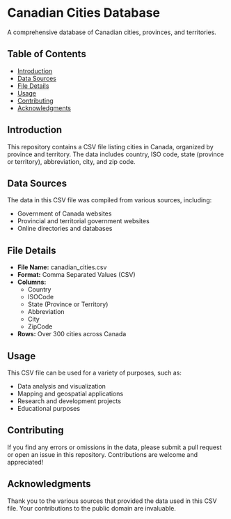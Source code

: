 # Canadian Cities Database

A comprehensive database of Canadian cities, provinces, and territories.

## Table of Contents

* [Introduction](#introduction)
* [Data Sources](#data-sources)
* [File Details](#file-details)
* [Usage](#usage)
* [Contributing](#contributing)
* [Acknowledgments](#acknowledgments)

## Introduction

This repository contains a CSV file listing cities in Canada, organized by province and territory. The data includes country, ISO code, state (province or territory), abbreviation, city, and zip code.

## Data Sources

The data in this CSV file was compiled from various sources, including:

* Government of Canada websites
* Provincial and territorial government websites
* Online directories and databases

## File Details

* **File Name:** canadian_cities.csv
* **Format:** Comma Separated Values (CSV)
* **Columns:**
	+ Country
	+ ISOCode
	+ State (Province or Territory)
	+ Abbreviation
	+ City
	+ ZipCode
* **Rows:** Over 300 cities across Canada

## Usage

This CSV file can be used for a variety of purposes, such as:

* Data analysis and visualization
* Mapping and geospatial applications
* Research and development projects
* Educational purposes

## Contributing

If you find any errors or omissions in the data, please submit a pull request or open an issue in this repository. Contributions are welcome and appreciated!

## Acknowledgments

Thank you to the various sources that provided the data used in this CSV file. Your contributions to the public domain are invaluable.
